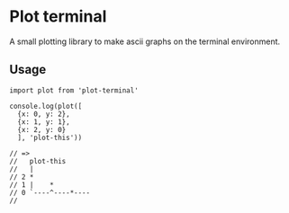 # Plot terminal
A small plotting library to make ascii graphs on the terminal environment.

## Usage
```
import plot from 'plot-terminal'

console.log(plot([
  {x: 0, y: 2},
  {x: 1, y: 1},
  {x: 2, y: 0}
  ], 'plot-this'))

// =>
//   plot-this
//   |
// 2 *
// 1 |    *
// 0 `----^----*----
//
```
